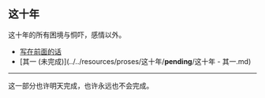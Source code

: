 ## 这十年

这十年的所有困境与恫吓，感情以外。

- [写在前面的话](../../resources/proses/这十年/写在前面的话.md)
- [其一 (未完成)](../../resources/proses/这十年/__pending__/这十年 - 其一.md)

------

这一部分也许明天完成，也许永远也不会完成。

